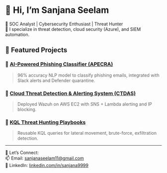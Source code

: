 # 👋 Hi, I’m Sanjana Seelam

🎯 SOC Analyst | Cybersecurity Enthusiast | Threat Hunter  
🔐 I specialize in threat detection, cloud security (Azure), and SIEM automation.

## 🧠 Featured Projects

### 🔹 [AI-Powered Phishing Classifier (APECRA)](https://github.com/sanjanaseelam/apecra)
> 96% accuracy NLP model to classify phishing emails, integrated with Slack alerts and Defender quarantine.

### 🔹 [Cloud Threat Detection & Alerting System (CTDAS)](https://github.com/sanjanaseelam/ctdas)
> Deployed Wazuh on AWS EC2 with SNS + Lambda alerting and IP blocking.

### 🔹 [KQL Threat Hunting Playbooks](https://github.com/sanjanaseelam/kql-hunting)
> Reusable KQL queries for lateral movement, brute-force, exfiltration detection.

---

💼 Let’s Connect:  
📫 Email: sanjanaseelam11@gmail.com  
🔗 LinkedIn: [linkedin.com/in/sanjana9999](https://linkedin.com/in/sanjana9999)
